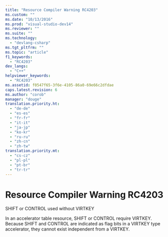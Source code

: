 ```yaml
---
title: "Resource Compiler Warning RC4203"
ms.custom: ""
ms.date: "10/13/2016"
ms.prod: "visual-studio-dev14"
ms.reviewer: ""
ms.suite: ""
ms.technology: 
  - "devlang-csharp"
ms.tgt_pltfrm: ""
ms.topic: "article"
f1_keywords: 
  - "RC4203"
dev_langs: 
  - "C++"
helpviewer_keywords: 
  - "RC4203"
ms.assetid: f0547f65-3f6e-4105-86a0-69e66c2dfdae
caps.latest.revision: 6
ms.author: "corob"
manager: "douge"
translation.priority.ht: 
  - "de-de"
  - "es-es"
  - "fr-fr"
  - "it-it"
  - "ja-jp"
  - "ko-kr"
  - "ru-ru"
  - "zh-cn"
  - "zh-tw"
translation.priority.mt: 
  - "cs-cz"
  - "pl-pl"
  - "pt-br"
  - "tr-tr"
---
```

# Resource Compiler Warning RC4203
SHIFT or CONTROL used without VIRTKEY  
  
 In an accelerator table resource, SHIFT or CONTROL require VIRTKEY. Because SHIFT and CONTROL are indicated as flag bits in a VIRTKEY type accelerator, they cannot exist independent from a VIRTKEY.